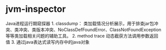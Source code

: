 jvm-inspector
=============

Java进程运行期窥探器 1. classdump： 类加载情况分析展示，用于排查jar包冲突、类冲突、类版本冲突、NoClassDefFoundError、ClassNotFoundException 等等类加载相关问题的辅助工具。 2. method trace 动态截获方法调用参数返回值 3. 通过java表达式读写内存中的java对象
